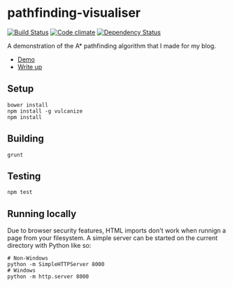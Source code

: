 # pathfinding-visualiser

[![Build Status](https://secure.travis-ci.org/Tyriar/pathfinding-visualiser.png)](http://travis-ci.org/Tyriar/pathfinding-visualiser)
[![Code climate](https://codeclimate.com/github/Tyriar/pathfinding-visualiser.png)](https://codeclimate.com/github/Tyriar/pathfinding-visualiser)
[![Dependency Status](https://gemnasium.com/Tyriar/pathfinding-visualiser.svg)](https://gemnasium.com/Tyriar/pathfinding-visualiser)

A demonstration of the A* pathfinding algorithm that I made for my blog.

 - [Demo][1]
 - [Write up][2]

## Setup

```
bower install
npm install -g vulcanize
npm install
```

## Building

```
grunt
```

## Testing

```
npm test
```

## Running locally

Due to browser security features, HTML imports don't work when runnign a page from your filesystem. A simple server can be started on the current directory with Python like so:

```
# Non-Windows
python -m SimpleHTTPServer 8000
# Windows
python -m http.server 8000
```


  [1]: http://www.growingwiththeweb.com/p/html5-demo.html
  [2]: http://www.growingwiththeweb.com/2012/06/a-pathfinding-algorithm.html
